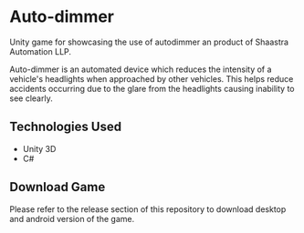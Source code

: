# Auto-dimmer
Unity game for showcasing the use of autodimmer an product of Shaastra Automation LLP.

Auto-dimmer is an automated device which reduces the intensity of a vehicle's headlights when approached by other vehicles. This helps reduce accidents occurring due to the glare from the headlights causing inability to see clearly.

## Technologies Used
- Unity 3D
- C#

## Download Game
Please refer to the release section of this repository to download desktop and android version of the game.
